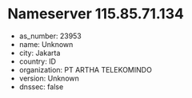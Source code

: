 # Nameserver 115.85.71.134

* as_number: 23953
* name: Unknown
* city: Jakarta
* country: ID
* organization: PT ARTHA TELEKOMINDO
* version: Unknown
* dnssec: false
